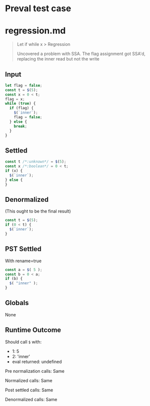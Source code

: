 # Preval test case

# regression.md

> Let if while x > Regression
>
> Uncovered a problem with SSA.
> The flag assignment got SSA'd, replacing the inner read but not the write

## Input

`````js filename=intro
let flag = false;
const t = $(5);
const x = 0 < t;
flag = x;
while (true) {
  if (flag) {
    $(`inner`);
    flag = false;
  } else {
    break;
  }
}
`````


## Settled


`````js filename=intro
const t /*:unknown*/ = $(5);
const x /*:boolean*/ = 0 < t;
if (x) {
  $(`inner`);
} else {
}
`````


## Denormalized
(This ought to be the final result)

`````js filename=intro
const t = $(5);
if (0 < t) {
  $(`inner`);
}
`````


## PST Settled
With rename=true

`````js filename=intro
const a = $( 5 );
const b = 0 < a;
if (b) {
  $( "inner" );
}
`````


## Globals


None


## Runtime Outcome


Should call `$` with:
 - 1: 5
 - 2: 'inner'
 - eval returned: undefined

Pre normalization calls: Same

Normalized calls: Same

Post settled calls: Same

Denormalized calls: Same
